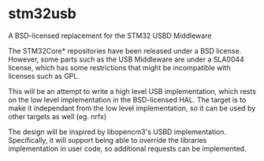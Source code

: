 # stm32usb
A BSD-licensed replacement for the STM32 USBD Middleware

The STM32Core* repositories have been released under a BSD license.
However, some parts such as the USB Middleware are under a SLA0044
license, which has some restrictions that might be incompatible
with licenses such as GPL. 

This will be an attempt to write a high level USB implementation,
which rests on the low level implementation in the BSD-licensed HAL.
The target is to make it independant from the low level implementation,
so it can be used by other targets as well (eg. nrfx) 

The design will be inspired by libopencm3's USBD implementation.
Specifically, it will support being able to override the libraries
implementation in user code, so additional requests can be implemented.

